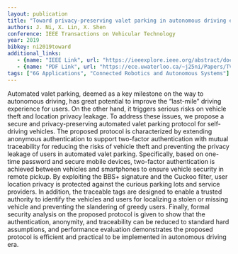 ```yaml
---
layout: publication
title: "Toward privacy-preserving valet parking in autonomous driving era"
authors: J. Ni, X. Lin, X. Shen
conference: IEEE Transactions on Vehicular Technology
year: 2019
bibkey: ni2019toward
additional_links:
   - {name: "IEEE Link", url: "https://ieeexplore.ieee.org/abstract/document/8624339/"}
   - {name: "PDF Link", url: "https://ece.uwaterloo.ca/~j25ni/Papers/TVT19.pdf"}
tags: ["6G Applications", "Connected Robotics and Autonomous Systems"]
---
```

Automated valet parking, deemed as a key milestone on the way to autonomous driving, has great potential to improve the “last-mile” driving experience for users. On the other hand, it triggers serious risks on vehicle theft and location privacy leakage. To address these issues, we propose a secure and privacy-preserving automated valet parking protocol for self-driving vehicles. The proposed protocol is characterized by extending anonymous authentication to support two-factor authentication with mutual traceability for reducing the risks of vehicle theft and preventing the privacy leakage of users in automated valet parking. Specifically, based on one-time password and secure mobile devices, two-factor authentication is achieved between vehicles and smartphones to ensure vehicle security in remote pickup. By exploiting the BBS+ signature and the Cuckoo filter, user location privacy is protected against the curious parking lots and service providers. In addition, the traceable tags are designed to enable a trusted authority to identify the vehicles and users for localizing a stolen or missing vehicle and preventing the slandering of greedy users. Finally, formal security analysis on the proposed protocol is given to show that the authentication, anonymity, and traceability can be reduced to standard hard assumptions, and performance evaluation demonstrates the proposed protocol is efficient and practical to be implemented in autonomous driving era.
